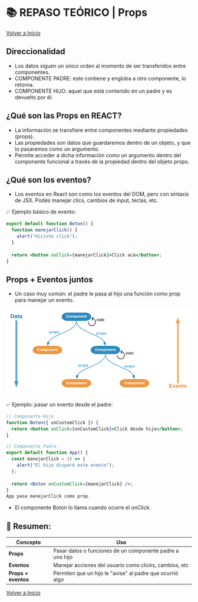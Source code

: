 # 📚 REPASO TEÓRICO | Props

[Volver a Inicio](../../README.md)

## Direccionalidad

- Los datos siguen un único orden al momento de ser transferidos entre componentes.
- COMPONENTE PADRE: este contiene y engloba a otro componente, lo retorna.
- COMPONENTE HIJO: aquel que está contenido en un padre y es devuelto por él.

## ¿Qué son las Props en REACT?

- La información se transfiere entre componentes mediante propiedades (props).
- Las propiedades son datos que guardaremos dentro de un objeto, y que lo pasaremos como un argumento.
- Permite acceder a dicha información como un argumento dentro del componente funcional a través de la propiedad dentro del objeto props.

## ¿Qué son los eventos?

- Los eventos en React son como los eventos del DOM, pero con sintaxis de JSX. Podés manejar clics, cambios de input, teclas, etc.

✅ Ejemplo básico de evento:

```jsx
export default function Boton() {
  function manejarClick() {
    alert("Hiciste click");
  }

  return <button onClick={manejarClick}>Click acá</button>;
}
```

## Props + Eventos juntos

- Un caso muy común: el padre le pasa al hijo una función como prop para manejar un evento.

<img src="../../assets/props_y_eventos.png" alt="Props y Eventos en React">

✅ Ejemplo: pasar un evento desde el padre:

```jsx
// Componente Hijo
function Boton({ onCustomClick }) {
  return <button onClick={onCustomClick}>Click desde hijo</button>;
}
```

```jsx
// Componente Padre
export default function App() {
  const manejarClick = () => {
    alert("El hijo disparó este evento");
  };

  return <Boton onCustomClick={manejarClick} />;
}
App pasa manejarClick como prop.
```

- El componente Boton lo llama cuando ocurre el onClick.

## 🧠 Resumen:

| Concepto            | Uso                                                       |
| ------------------- | --------------------------------------------------------- |
| **Props**           | Pasar datos o funciones de un componente padre a uno hijo |
| **Eventos**         | Manejar acciones del usuario como clicks, cambios, etc    |
| **Props + eventos** | Permiten que un hijo le "avise" al padre que ocurrió algo |

[Volver a Inicio](../../README.md)